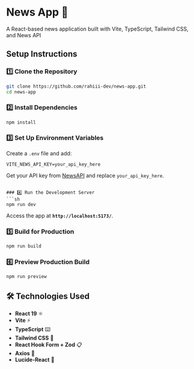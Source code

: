 # News App 📰

A React-based news application built with Vite, TypeScript, Tailwind CSS, and News API

## Setup Instructions

### 1️⃣ Clone the Repository
```sh
git clone https://github.com/rahiii-dev/news-app.git
cd news-app
```

### 2️⃣ Install Dependencies
```sh
npm install
```

### 3️⃣ Set Up Environment Variables
Create a `.env` file and add:
```env
VITE_NEWS_API_KEY=your_api_key_here
```
Get your API key from [NewsAPI](https://newsapi.org) and replace `your_api_key_here`.
```

### 4️⃣ Run the Development Server
```sh
npm run dev
```
Access the app at **`http://localhost:5173/`**.

### 5️⃣ Build for Production
```sh
npm run build
```

### 6️⃣ Preview Production Build
```sh
npm run preview
```

## 🛠️ Technologies Used
- **React 19** ⚛️  
- **Vite** ⚡  
- **TypeScript** ⌨️  
- **Tailwind CSS** 🎨  
- **React Hook Form + Zod** 📋  
- **Axios** 🔗  
- **Lucide-React** 🎨  
